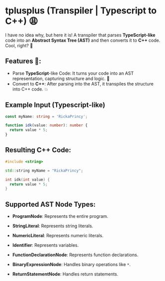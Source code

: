 # tplusplus (Transpiler | Typescript to C++) :weary:

I have no idea why, but here it is! A transpiler that parses **TypeScript-like** code into an **Abstract Syntax Tree (AST)** and then converts it to **C++** code. Cool, right? :information_desk_person:

## Features :green_heart::

- Parse **TypeScript**-like Code: It turns your code into an AST representation, capturing structure and logic. :cherries:
- Convert to **C++**: After parsing into the AST, it transpiles the structure into C++ code. :collision:

## Example Input (Typescript-like)

```ts
const myName: string = 'RickaPrincy';

function idk(value: number): number {
  return value * 5;
}
```

## Resulting C++ Code:

```cpp
#include <string>

std::string myName = "RickaPrincy";

int idk(int value) {
  return value * 5;
}
```

## Supported AST Node Types:

- **ProgramNode**: Represents the entire program.

- **StringLiteral**: Represents string literals.

- **NumericLiteral**: Represents numeric literals.

- **Identifier**: Represents variables.

- **FunctionDeclarationNode**: Represents function declarations.

- **BinaryExpressionNode**: Handles binary operations like `*`.

- **ReturnStatementNode**: Handles return statements.

